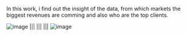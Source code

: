 In this work, i find out the insight of the data, from which markets the biggest revenues are comming and also who are the top clients.

![image](https://github.com/iaf12/Data-Analysis-with-PowerBI/assets/72904612/cc3bda02-4d4e-479a-af2c-a4ed8885b492)
|||
|||
|||
![image](https://github.com/iaf12/Data-Analysis-with-PowerBI/assets/72904612/9d83e76b-027e-4cb5-b4ed-516d709cccff)
